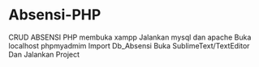 # Absensi-PHP
CRUD ABSENSI PHP
membuka xampp
Jalankan mysql dan apache
Buka localhost phpmyadmim
Import Db_Absensi
Buka SublimeText/TextEditor
Dan Jalankan Project
